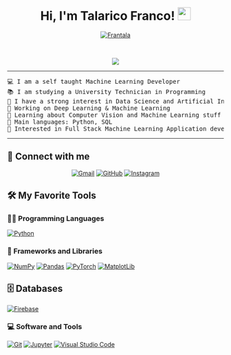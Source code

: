 <h1 align="center">
Hi, I'm Talarico Franco!
	<a href="https://github.com/Bouaskaoun" target="_self">
		<img src="https://media.giphy.com/media/hvRJCLFzcasrR4ia7z/giphy.gif" width="30">
	</a>
</h1>

<p align="center">
  </a>
	<a href="https://github.com/Frantala">
		<img src="https://img.shields.io/github/followers/Frantala?label=Followers" alt="Frantala" />
	</a>
</p>
<br/>
<p align="center">
	<a href="https://github.com/Bouaskaoun">
		<img src="https://readme-typing-svg.herokuapp.com?lines=DS%20|%20AI%20|%20ML%20Enthusiastic;Always%20learning%20new%20things&center=true&width=380&height=45">
	</a>
</p>
<hr>

<pre>
💻 I am a self taught Machine Learning Developer
📚 I am studying a University Technician in Programming
📝 I have a strong interest in Data Science and Artificial Intelligence
🔭 Working on Deep Learning & Machine Learning
🌱 Learning about Computer Vision and Machine Learning stuff
🌟 Main languages: Python, SQL
🚩 Interested in Full Stack Machine Learning Application development
</pre>
<hr>


## 🤝 Connect with me
<p align="center">
	<a href="francotalarico01@gmail.com"><img img src="https://img.shields.io/badge/Gmail-D14836?style=for-the-badge&logo=gmail&logoColor=white" alt="Gmail"/></a>
	<a href="https://github.com/Frantala"><img src="https://img.shields.io/badge/github-%23121011.svg?style=for-the-badge&logo=github&logoColor=white" alt="GitHub"/></a>
  <a href="https://www.instagram.com/francotalarico_/"><img src="https://img.shields.io/badge/Instagram-%23E4405F.svg?style=for-the-badge&logo=Instagram&logoColor=white" alt="Instagram"/></a>
</p>

## 🛠️ My Favorite Tools

### 👨‍💻 Programming Languages
<p>
    <a href="https://github.com/Bouaskaoun"><img alt="Python" src="[![C#](https://custom-icon-badges.demolab.com/badge/C%23-%23239120.svg?logo=cshrp&logoColor=white)](#)"></a>

### 🧰 Frameworks and Libraries

</p>
<p>
    <a href="https://github.com/Frantala"><img alt="NumPy" src="https://img.shields.io/badge/numpy-%23013243.svg?style=for-the-badge&logo=numpy&logoColor=white"></a>
    <a href="https://github.com/Frantala"><img alt="Pandas" src="https://img.shields.io/badge/pandas-%23150458.svg?style=for-the-badge&logo=pandas&logoColor=white"></a>
    <a href="https://github.com/Frantala"><img alt="PyTorch" src="https://img.shields.io/badge/PyTorch-%23EE4C2C.svg?style=for-the-badge&logo=PyTorch&logoColor=white"></a>
    <a href="https://github.com/Frantala"><img alt="MatplotLib" src="https://img.shields.io/badge/Matplotlib-%23ffffff.svg?style=for-the-badge&logo=Matplotlib&logoColor=black"></a>
   
</p>

## 🗄️ Databases

<p>
    <a href="https://github.com/Frantala"><img alt="Firebase" src ="https://img.shields.io/badge/sqlite-%2307405e.svg?style=for-the-badge&logo=sqlite&logoColor=white"></a>
</p>

### 💻 Software and Tools

<p>
    <a href="https://github.com/Frantala"><img alt="Git" src="https://img.shields.io/badge/git-%23F05033.svg?style=for-the-badge&logo=git&logoColor=white"></a>
    <a href="https://github.com/Frantala"><img alt="Jupyter" src="https://img.shields.io/badge/jupyter-%23FA0F00.svg?style=for-the-badge&logo=jupyter&logoColor=white"></a>
    <a href="https://github.com/Frantala"><img alt="Visual Studio Code" src="https://img.shields.io/badge/Visual%20Studio%20Code-0078d7.svg?style=for-the-badge&logo=visual-studio-code&logoColor=white"></a>
</p>
